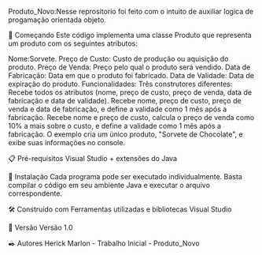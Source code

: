 Produto_Novo:Nesse reprositorio foi feito com o intuito de auxiliar logica de progamação orientada objeto.

🚀 Começando 
Este código implementa uma classe Produto que representa um produto com os seguintes atributos:

Nome:Sorvete.
Preço de Custo: Custo de produção ou aquisição do produto.
Preço de Venda: Preço pelo qual o produto será vendido.
Data de Fabricação: Data em que o produto foi fabricado.
Data de Validade: Data de expiração do produto.
Funcionalidades:
Três construtores diferentes:
Recebe todos os atributos (nome, preço de custo, preço de venda, data de fabricação e data de validade).
Recebe nome, preço de custo, preço de venda e data de fabricação, e define a validade como 1 mês após a fabricação.
Recebe nome e preço de custo, calcula o preço de venda como 10% a mais sobre o custo, e define a validade como 1 mês após a fabricação.
O exemplo cria um único produto, "Sorvete de Chocolate", e exibe suas informações no console.


📋 Pré-requisitos Visual Studio + extensões do Java

🔧 Instalação Cada programa pode ser executado individualmente. Basta compilar o código em seu ambiente Java e executar o arquivo correspondente.

🛠️ Construído com Ferramentas utilizadas e bibliotecas Visual Studio

📌 Versão Versão 1.0

✒️ Autores Herick Marlon - Trabalho Inicial - Produto_Novo
